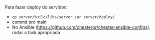 Para fazer deploy do servidor:

- `cp server/build/libs/server.jar server/deploy/`
- commit pro main
- No Ansible (https://github.com/chesterbr/chester-ansible-configs), rodar a task apropriada
